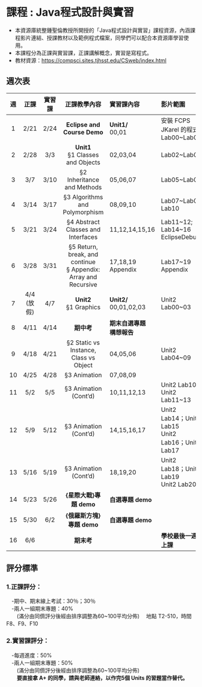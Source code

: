 # 課程 : Java程式設計與實習
* 本資源庫統整鍾聖倫教授所開授的「Java程式設計與實習」課程資源，內涵課程影片連結、授課教材以及範例程式檔案，同學們可以配合本資源庫學習使用。
* 本課程分為正課與實習課，正課講解概念，實習是寫程式。
* 教材資源：https://compsci.sites.tjhsst.edu/CSweb/index.html

<!----註解符號，不顯示--->
<!---原課程網頁: http://ntustee303.weebly.com/ --->
<!----安裝教學與DEMO--->

## 週次表 
| 週  |正課|實習課|       正課教學內容       |    實習課內容    | 影片範圍 |
|:--:|:---:|:-----:|:-----------------------:|:---------------------|:---------------------------------------|
| 1  | 2/21     | 2/24      |**Eclipse and Course Demo**          | **Unit1/** <br>00,01  |安裝 FCPS JKarel 的程式<br>  Lab00~Lab01|
| 2  | 2/28     | 3/3      |**Unit1** <br> §1 Classes and Objects| 02,03,04              |Lab02~Lab04                              |
| 3  | 3/7      | 3/10       |§2 Inheritance and Methods           | 05,06,07              |Lab05~Lab06                              |
| 4  | 3/14      | 3/17      |§3 Algorithms and Polymorphism       | 08,09,10              |Lab07~Lab09 <br>  Lab10                  |
| 5  | 3/21     | 3/24      |§4 Abstract Classes and Interfaces   | 11,12,14,15,16        |Lab11\~12; Lab14~16 <br> EclipseDebug     |
| 6  | 3/28     | 3/31      |§5 Return, break, and continue <br> § Appendix: Array and Recursive   | 17,18,19 <br> Appendix         |Lab17~19 <br> Appendix     |
| 7  | 4/4<br>(放假) | 4/7 |**Unit2** <br>  §1 Graphics           | **Unit2/** <br>00,01,02,03  |Unit2 Lab00~03     |
| 8  | 4/11      | 4/14       |**期中考**                        | **期末自選專題<br>構想報告**      |                   |
| 9  | 4/18     | 4/21      |§2 Static vs Instance, Class vs Object | 04,05,06                  |Unit2 Lab04~09     |
| 10 | 4/25     | 4/28      |§3 Animation                           | 07,08,09                  |                   |
| 11 | 5/2     | 5/5      |§3 Animation (Cont’d)                  | 10,11,12,13               |Unit2 Lab10 <br> Unit2 Lab11~13|
| 12 | 5/9      | 5/12       |§3 Animation (Cont’d)                  | 14,15,16,17               |Unit2 Lab14；Unit2 Lab15<br>Unit2 Lab16；Unit2 Lab17 |
| 13 | 5/16     | 5/19      |§3 Animation (Cont’d)                  | 18,19,20                  |Unit2 Lab18；Unit2 Lab19<br>Unit2 Lab20 |
| 14 | 5/23     | 5/26      |**{星際大戰}專題 demo**            | **自選專題 demo**  |                                          |  
| 15 | 5/30     | 6/2      |**{俄羅斯方塊}專題 demo**          | **自選專題 demo**  |                                          |
| 16 | 6/6      |           |**期末考**                          |                           |**學校最後一週上課**                       |


## 評分標準
### 1.正課評分：
&emsp;-期中、期末線上考試：30％；30％<br>
&emsp;-兩人一組期末專題：40%<br>
&emsp;&emsp;(滿分由同儕評分後經由排序調整為60~100平均分佈)
&emsp;地點 T2-510，時間 F8、F9、F10
### 2.實習課評分：
&emsp;-每週進度：50%<br>
&emsp;-兩人一組期末專題：50%<br>
&emsp;&emsp;(滿分由同儕評分後經由排序調整為60~100平均分佈) <br>
**&emsp;&emsp;要直接拿 A+ 的同學，請與老師連絡，以作完5個 Units 的習題當作替代。**
